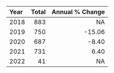 |Year | Total| Annual % Change|
|:----|-----:|---------------:|
|2018 |   883|              NA|
|2019 |   750|          -15.06|
|2020 |   687|           -8.40|
|2021 |   731|            6.40|
|2022 |    41|              NA|

